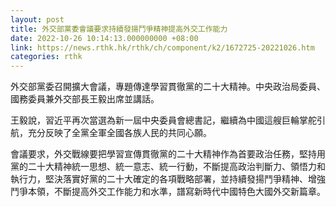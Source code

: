 ```yaml
---
layout: post
title: 外交部黨委會議要求持續發揚鬥爭精神提高外交工作能力
date: 2022-10-26 10:14:13.000000000 +08:00
link: https://news.rthk.hk/rthk/ch/component/k2/1672725-20221026.htm
categories: rthk
---
```


外交部黨委召開擴大會議，專題傳達學習貫徹黨的二十大精神。中央政治局委員、國務委員兼外交部長王毅出席並講話。

王毅說，習近平再次當選為新一屆中央委員會總書記，繼續為中國這艘巨輪掌舵引航，充分反映了全黨全軍全國各族人民的共同心願。

會議要求，外交戰線要把學習宣傳貫徹黨的二十大精神作為首要政治任務，堅持用黨的二十大精神統一思想、統一意志、統一行動，不斷提高政治判斷力、領悟力和執行力，堅決落實好黨的二十大確定的各項戰略部署，並持續發揚鬥爭精神、增強鬥爭本領，不斷提高外交工作能力和水準，譜寫新時代中國特色大國外交新篇章。
